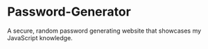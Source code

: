 # Password-Generator
A secure, random password generating website that showcases my JavaScript knowledge.
